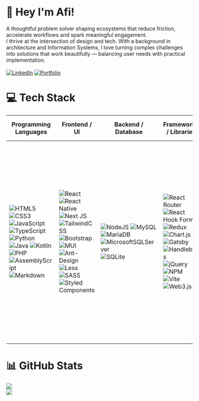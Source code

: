# 💫 Hey I'm Afi!
A thoughtful problem solver shaping ecosystems that reduce friction, accelerate workflows and spark meaningful engagement.<br/>
I thrive at the intersection of design and tech. With a background in architecture and Information Systems, I love turning complex challenges into solutions that work beautifully — balancing user needs with practical implementation.<br/><br/>
[![LinkedIn](https://img.shields.io/badge/LinkedIn-%230077B5.svg?logo=linkedin&logoColor=white)](https://linkedin.com/in/afiqahrshd) 
[![Portfolio](https://img.shields.io/badge/Portfolio-%23FF5A5F.svg?logo=framer&logoColor=white)](https://afiqahrashid.framer.ai/)

# 💻 Tech Stack
| **Programming Languages** | **Frontend / UI** | **Backend / Database** | **Frameworks / Libraries**  | **DevOps / Cloud / AI** | **Design / Collaboration Tools** |
| --------------------------------------------------------------------------------------------------------------------------------------------------------------------------------------------------------------------------------------------------------------------------------------------------------------------------------------------------------------------------------------------------------------------------------------------------------------------------------------------------------------------------------------------------------------------------------------------------------------------------------------------------------------------------------------------------------------------------------------------------------------------------------------------------------------------------------------------------------------------------------------------------------------------------------------------------------------------------------------------------------------------------------------------------------------------------------------------------------------------------------------------------------------------------------------- | ------------------------------------------------------------------------------------------------------------------------------------------------------------------------------------------------------------------------------------------------------------------------------------------------------------------------------------------------------------------------------------------------------------------------------------------------------------------------------------------------------------------------------------------------------------------------------------------------------------------------------------------------------------------------------------------------------------------------------------------------------------------------------------------------------------------------------------------------------------------------------------------------------------------------------------------------------------------------------------------------------------------------------------------------------------------------------------------------------------------------------------------------------------------------------------------- | ---------------------------------------------------------------------------------------------------------------------------------------------------------------------------------------------------------------------------------------------------------------------------------------------------------------------------------------------------------------------------------------------------------------------------------------------------------------------------------------------------------------------------------------------------------------------------------------------------- | ------------------------------------------------------------------------------------------------------------------------------------------------------------------------------------------------------------------------------------------------------------------------------------------------------------------------------------------------------------------------------------------------------------------------------------------------------------------------------------------------------------------------------------------------------------------------------------------------------------------------------------------------------------------------------------------------------------------------------------------------------------------------------------------------------------------------------------------------------------------------------------------------------------------------------------------------------------------------------------------------------------------------------------------------------------------------------------------------------------------------------------------------------------------------------------- | --------------------------------------------------------------------------------------------------------------------------------------------------------------------------------------------------------------------------------------------------------------------------------------------------------------------------------------------------------------------------------------------------------------------------------------------------------------------------------------------------------------------------------------------------------------------------------------------------------------------------------------------------------------------------------------------------------------------------------------------------------------------------------------------------------------------------- | ---------------------------------------------------------------------------------------------------------------------------------------------------------------------------------------------------------------------------------------------------------------------------------------------------------------------------------------------------------------------------------------------------------------------------------------------------------------------------------------------------------------------------------------------------------------------------------------------------------------------------------------------------------------------------------------------------------------------------------------------------------------------------------------------------------------------------------------------------------------------------------------------------------------------------------------------------------------------------------------------------------------------------------------------------------------------------------------------------------------------------------------------------------------------------------------------------------------------------------------------------------------------------------------------------------------------------------------------------------------------------------------------------------------------------------------------------------------------------------------------------------------------------------------------------------------------------------------------------------------------------------------------------------------------------------------------------------------------------------------------------------------------------------------------------------------------------------------------------------------------------------------------------------------------------------------------------------------------------------------------------------------------------------------------------------------------------------------------------------------------------------------------------------------------------------------------------------------------------------------------------------------------------------------------------------------------------------------------------------------------------------------------------------------------------------- |
| ![HTML5](https://img.shields.io/badge/html5-%23E34F26.svg?style=for-the-badge\&logo=html5\&logoColor=white) ![CSS3](https://img.shields.io/badge/css3-%231572B6.svg?style=for-the-badge\&logo=css3\&logoColor=white) ![JavaScript](https://img.shields.io/badge/javascript-%23323330.svg?style=for-the-badge\&logo=javascript\&logoColor=%23F7DF1E) ![TypeScript](https://img.shields.io/badge/typescript-%23007ACC.svg?style=for-the-badge\&logo=typescript\&logoColor=white) ![Python](https://img.shields.io/badge/python-3670A0?style=for-the-badge\&logo=python\&logoColor=ffdd54) ![Java](https://img.shields.io/badge/java-%23ED8B00.svg?style=for-the-badge\&logo=openjdk\&logoColor=white) ![Kotlin](https://img.shields.io/badge/kotlin-%237F52FF.svg?style=for-the-badge\&logo=kotlin\&logoColor=white) ![PHP](https://img.shields.io/badge/php-%23777BB4.svg?style=for-the-badge\&logo=php\&logoColor=white) ![AssemblyScript](https://img.shields.io/badge/assembly%20script-%23000000.svg?style=for-the-badge\&logo=assemblyscript\&logoColor=white) ![Markdown](https://img.shields.io/badge/markdown-%23000000.svg?style=for-the-badge\&logo=markdown\&logoColor=white) | ![React](https://img.shields.io/badge/react-%2320232a.svg?style=for-the-badge\&logo=react\&logoColor=%2361DAFB) ![React Native](https://img.shields.io/badge/react_native-%2320232a.svg?style=for-the-badge\&logo=react\&logoColor=%2361DAFB) ![Next JS](https://img.shields.io/badge/Next-black?style=for-the-badge\&logo=next.js\&logoColor=white) ![TailwindCSS](https://img.shields.io/badge/tailwindcss-%2338B2AC.svg?style=for-the-badge\&logo=tailwind-css\&logoColor=white) ![Bootstrap](https://img.shields.io/badge/bootstrap-%238511FA.svg?style=for-the-badge\&logo=bootstrap\&logoColor=white) ![MUI](https://img.shields.io/badge/MUI-%230081CB.svg?style=for-the-badge\&logo=mui\&logoColor=white) ![Ant-Design](https://img.shields.io/badge/-AntDesign-%230170FE?style=for-the-badge\&logo=ant-design\&logoColor=white) ![Less](https://img.shields.io/badge/less-2B4C80?style=for-the-badge\&logo=less\&logoColor=white) ![SASS](https://img.shields.io/badge/SASS-hotpink.svg?style=for-the-badge\&logo=SASS\&logoColor=white) ![Styled Components](https://img.shields.io/badge/styled--components-DB7093?style=for-the-badge\&logo=styled-components\&logoColor=white) | ![NodeJS](https://img.shields.io/badge/node.js-6DA55F?style=for-the-badge\&logo=node.js\&logoColor=white) ![MySQL](https://img.shields.io/badge/mysql-4479A1.svg?style=for-the-badge\&logo=mysql\&logoColor=white) ![MariaDB](https://img.shields.io/badge/MariaDB-003545?style=for-the-badge\&logo=mariadb\&logoColor=white) ![MicrosoftSQLServer](https://img.shields.io/badge/Microsoft%20SQL%20Server-CC2927?style=for-the-badge\&logo=microsoft%20sql%20server\&logoColor=white) ![SQLite](https://img.shields.io/badge/sqlite-%2307405e.svg?style=for-the-badge\&logo=sqlite\&logoColor=white) | ![React Router](https://img.shields.io/badge/React_Router-CA4245?style=for-the-badge\&logo=react-router\&logoColor=white) ![React Hook Form](https://img.shields.io/badge/React%20Hook%20Form-%23EC5990.svg?style=for-the-badge\&logo=reacthookform\&logoColor=white) ![Redux](https://img.shields.io/badge/redux-%23593d88.svg?style=for-the-badge\&logo=redux\&logoColor=white) ![Chart.js](https://img.shields.io/badge/chart.js-F5788D.svg?style=for-the-badge\&logo=chart.js\&logoColor=white) ![Gatsby](https://img.shields.io/badge/Gatsby-%23663399.svg?style=for-the-badge\&logo=gatsby\&logoColor=white) ![Handlebars](https://img.shields.io/badge/Handlebars-%23000000?style=for-the-badge\&logo=Handlebars.js\&logoColor=white) ![jQuery](https://img.shields.io/badge/jquery-%230769AD.svg?style=for-the-badge\&logo=jquery\&logoColor=white) ![NPM](https://img.shields.io/badge/NPM-%23CB3837.svg?style=for-the-badge\&logo=npm\&logoColor=white) ![Vite](https://img.shields.io/badge/vite-%23646CFF.svg?style=for-the-badge\&logo=vite\&logoColor=white) ![Web3.js](https://img.shields.io/badge/web3.js-F16822?style=for-the-badge\&logo=web3.js\&logoColor=white) | ![AWS](https://img.shields.io/badge/AWS-%23FF9900.svg?style=for-the-badge\&logo=amazon-aws\&logoColor=white) ![Azure](https://img.shields.io/badge/azure-%230072C6.svg?style=for-the-badge\&logo=microsoftazure\&logoColor=white) ![Google Cloud](https://img.shields.io/badge/GoogleCloud-%234285F4.svg?style=for-the-badge\&logo=google-cloud\&logoColor=white) ![Heroku](https://img.shields.io/badge/heroku-%23430098.svg?style=for-the-badge\&logo=heroku\&logoColor=white) ![Firebase](https://img.shields.io/badge/firebase-%23039BE5.svg?style=for-the-badge\&logo=firebase) ![OpenAI](https://img.shields.io/badge/OpenAI-%23000000.svg?style=for-the-badge\&logo=openai\&logoColor=white) ![Streamlit](https://img.shields.io/badge/Streamlit-%23FE4B4B.svg?style=for-the-badge\&logo=streamlit\&logoColor=white) | ![Figma](https://img.shields.io/badge/figma-%23F24E1E.svg?style=for-the-badge\&logo=figma\&logoColor=white) ![Adobe Photoshop](https://img.shields.io/badge/adobe%20photoshop-%2331A8FF.svg?style=for-the-badge\&logo=adobe%20photoshop\&logoColor=white) ![Adobe Illustrator](https://img.shields.io/badge/adobe%20illustrator-%23FF9A00.svg?style=for-the-badge\&logo=adobe%20illustrator\&logoColor=white) ![Adobe InDesign](https://img.shields.io/badge/Adobe%20InDesign-49021F?style=for-the-badge\&logo=adobeindesign\&logoColor=FF3366) ![Adobe XD](https://img.shields.io/badge/Adobe%20XD-470137?style=for-the-badge\&logo=Adobe%20XD\&logoColor=#FF61F6) ![Adobe Premiere Pro](https://img.shields.io/badge/Adobe%20Premiere%20Pro-9999FF.svg?style=for-the-badge\&logo=Adobe%20Premiere%20Pro\&logoColor=white) ![Adobe Acrobat Reader](https://img.shields.io/badge/Adobe%20Acrobat%20Reader-EC1C24.svg?style=for-the-badge\&logo=Adobe%20Acrobat%20Reader\&logoColor=white) ![Adobe Creative Cloud](https://img.shields.io/badge/Adobe%20Creative%20Cloud-DA1F26.svg?style=for-the-badge\&logo=Adobe%20Creative%20Cloud\&logoColor=white) ![Canva](https://img.shields.io/badge/Canva-%2300C4CC.svg?style=for-the-badge\&logo=Canva\&logoColor=white) ![Sketch](https://img.shields.io/badge/Sketch-FFB387?style=for-the-badge\&logo=sketch\&logoColor=black) ![Sketch Up](https://img.shields.io/badge/SketchUp-005F9E?style=for-the-badge\&logo=sketchup\&logoColor=white) ![Framer](https://img.shields.io/badge/Framer-black?style=for-the-badge\&logo=framer\&logoColor=blue) ![Storybook](https://img.shields.io/badge/-Storybook-FF4785?style=for-the-badge\&logo=storybook\&logoColor=white) ![Notion](https://img.shields.io/badge/Notion-%23000000.svg?style=for-the-badge\&logo=notion\&logoColor=white) ![Trello](https://img.shields.io/badge/Trello-%23026AA7.svg?style=for-the-badge\&logo=Trello\&logoColor=white) ![Anaconda](https://img.shields.io/badge/Anaconda-%2344A833.svg?style=for-the-badge\&logo=anaconda\&logoColor=white) ![NumPy](https://img.shields.io/badge/numpy-%23013243.svg?style=for-the-badge\&logo=numpy\&logoColor=white) ![Pandas](https://img.shields.io/badge/pandas-%23150458.svg?style=for-the-badge\&logo=pandas\&logoColor=white) ![scikit-learn](https://img.shields.io/badge/scikit--learn-%23F7931E.svg?style=for-the-badge\&logo=scikit-learn\&logoColor=white) |

# 📊 GitHub Stats
<!-- ![](https://github-readme-stats.vercel.app/api?username=aficat&theme=dark&hide_border=false&include_all_commits=true&count_private=true)<br/> -->
![](https://nirzak-streak-stats.vercel.app/?user=aficat&theme=dark&hide_border=false)<br/>
![](https://github-readme-stats.vercel.app/api/top-langs/?username=aficat&theme=dark&hide_border=false&include_all_commits=true&count_private=true&layout=compact)
